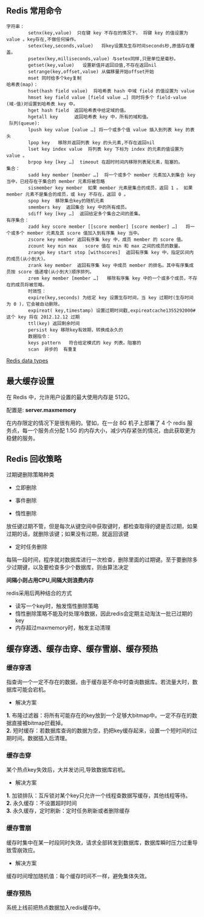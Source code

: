 
## Redis 常用命令
```
字符串：
        setnx(key,value)  只在键 key 不存在的情况下， 将键 key 的值设置为 value 。key存在,不做任何操作。
        setex(key,seconds,value)   将key设置及生存时间seconds秒,原值存在覆盖。
        psetex(key,milliseconds,value) 与setex同样,只是单位是毫秒。
        getset(key,value)   设置新值并返回旧值,不存在返回nil
        setrange(key,offset,value) 从偏移量开始offset开始
        mset 同时给多个key复制
哈希表(map)：
        hset(hash field value)  将哈希表 hash 中域 field 的值设置为 value
        hmset key field value [field value …] 同时将多个 field-value (域-值)对设置到哈希表 key 中。
        hget hash field  返回哈希表中给定域的值。
        hgetall key      返回哈希表 key 中，所有的域和值。
 队列(queue):
        lpush key value [value …] 将一个或多个值 value 插入到列表 key 的表头
        lpop key   移除并返回列表 key 的头元素,不存在返回nil
        lset key index value  将列表 key 下标为 index 的元素的值设置为 value 。
        brpop key [key …]  timeout 在超时时间内移除列表尾元素，阻塞的。
集合：
        sadd key member [member …]  将一个或多个 member 元素加入到集合 key 当中，已经存在于集合的 member 元素将被忽略
        sismember key member  如果 member 元素是集合的成员，返回 1 。 如果 member 元素不是集合的成员，或 key 不存在，返回 0 。
        spop key  移除集合key的随机元素
        smembers key  返回集合 key 中的所有成员。
        sdiff key [key …]  返回给定多个集合之间的差集。
有序集合：
        zadd key score member [[score member] [score member] …]   将一个或多个 member 元素及其 score 值加入到有序集 key 当中。
        zscore key member 返回有序集 key 中，成员 member 的 score 值。
        zcount key min max   score 值在 min 和 max 之间的成员的数量。
        zrange key start stop [withscores]  返回有序集 key 中，指定区间内的成员(从小到大)。
        zrank key member  返回有序集 key 中成员 member 的排名。其中有序集成员按 score 值递增(从小到大)顺序排列。
        zrem key member [member …]   移除有序集 key 中的一个或多个成员，不存在的成员将被忽略。
        时效性：
        expire(key,seconds) 为给定 key 设置生存时间，当 key 过期时(生存时间为 0 )，它会被自动删除。
        expireat( key,timestamp) 设置过期时间戳,expireatcache1355292000# 这个 key 将在 2012.12.12 过期
        ttl(key) 返回剩余时间
        persist key 移除key有效期，转换成永久的
        数据指令：
        keys pattern   符合给定模式的 key 列表。阻塞的
        scan  异步的  有重复
```

[Redis data types](https://redis.io/topics/data-types-intro)

## 最大缓存设置

在 Redis 中，允许用户设置的最大使用内存是 512G。

配置是: **server.maxmemory**

在内存限定的情况下是很有用的。譬如，在一台 8G 机子上部署了 4 个 redis 服务点，每一个服务点分配 1.5G 的内存大小，减少内存紧张的情况，由此获取更为稳健的服务。


## Redis 回收策略

过期键删除策略种类
- 立即删除

- 事件删除

- 惰性删除

放任键过期不管，但是每次从键空间中获取键时，都检查取得的键是否过期，如果过期的话，就删除该键；如果没有过期，就返回该键

- 定时任务删除

每隔一段时间，程序就对数据库进行一次检查，删除里面的过期键。至于要删除多少过期键，以及要检查多少个数据库，则由算法决定

**间隔小则占用CPU,间隔大则浪费内存**


redis采用后两种结合的方式

- 读写一个key时，触发惰性删除策略
- 惰性删除策略不能及时处理冷数据，因此redis会定期主动淘汰一批已过期的key
- 内存超过maxmemory时，触发主动清理

## 缓存穿透、缓存击穿、缓存雪崩、缓存预热

### 缓存穿透

指查询一个一定不存在的数据，由于缓存是不命中时查询数据库。若流量大时，数据库可能会宕机。

- 解决方案

**1.** 布隆过滤器：将所有可能存在的key放到一个足够大bitmap中。一定不存在的数据直接被bitmap拦截掉。  
**2.** 短时缓存：若数据库查询的数据为空，扔把key缓存起来，设置一个短时间的过期时间。数据插入后清理。

### 缓存击穿

某个热点key失效后，大并发访问,导致数据库宕机。

- 解决方案

**1.** 加锁排队：互斥锁对某个key只允许一个线程查数据写缓存，其他线程等待。  
**2.** 永久缓存：不设置超时时间  
**3.** 永久缓存，定时刷新：定时任务刷新或者删除缓存

### 缓存雪崩

缓存时集中在某一时段同时失效，请求全部转发到数据库，数据库瞬时压力过重导致雪崩效应。

- 解决方案

缓存时间增加随机值：每个缓存时间不一样，避免集体失效。

### 缓存预热

系统上线前把热点数据加入redis缓存中。     
